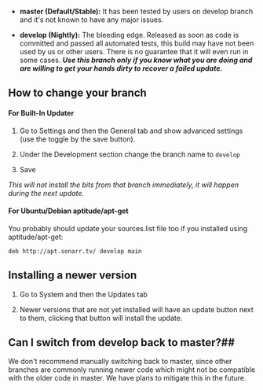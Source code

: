 - **master (Default/Stable):** It has been tested by users on develop branch and it's not known to have any major issues.


- **develop (Nightly):** The bleeding edge. Released as soon as code is committed and passed all automated tests, this build may have not been used by us or other users. There is no guarantee that it will even run in some cases. ***Use this branch only if you know what you are doing and are willing to get your hands dirty to recover a failed update.***

## How to change your branch ##

#### For Built-In Updater ####

1. Go to Settings and then the General tab and show advanced settings (use the toggle by the save button).

2. Under the Development section change the branch name to `develop`

3. Save

_This will not install the bits from that branch immediately, it will happen during the next update._

#### For Ubuntu/Debian aptitude/apt-get ####

You probably should update your sources.list file too if you installed using aptitude/apt-get:

    deb http://apt.sonarr.tv/ develop main

## Installing a newer version ##

1. Go to System and then the Updates tab

2. Newer versions that are not yet installed will have an update button next to them, clicking that button will install the update.

## Can I switch from develop back to master?##
We don't recommend manually switching back to master, since other branches are commonly running newer code which might not be compatible with the older code in master.
We have plans to mitigate this in the future.